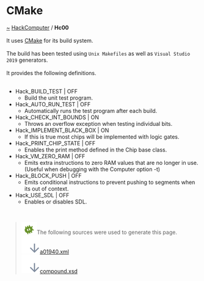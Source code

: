 <a id="cmake"></a>
<h1>CMake</h1>
<a id="a01940"></a>
<a href="https://github.com/CharlesCarley/HackComputer#~">~</a>
<a href="index.md#index">HackComputer</a>
<span class="inline-text">/</span>
<span class="bold-text"><b>Hc00</b></span>
<br/>
<br/>
<span class="inline-text">It uses </span>
<a href="https://cmake.org/#cmake">CMake</a>
<span class="inline-text"> for its build system.</span>
<br/>
<br/>
<span class="inline-text">
The build has been tested using </span>
<code class="typewriter">Unix Makefiles</code>
<span class="inline-text"> as well as </span>
<code class="typewriter">Visual Studio 2019</code>
<span class="inline-text"> generators.</span>
<br/>
<br/>
<span class="inline-text">
It provides the following definitions.</span>
<br/>
<br/>
<ul>
<li><span class="inline-text">Hack_BUILD_TEST | OFF </span>
<ul>
<li><span class="inline-text">Build the unit test program. </span>
</li>
</ul>
</li>
<li><span class="inline-text">Hack_AUTO_RUN_TEST | OFF </span>
<ul>
<li><span class="inline-text">Automatically runs the test program after each build. </span>
</li>
</ul>
</li>
<li><span class="inline-text">Hack_CHECK_INT_BOUNDS | ON </span>
<ul>
<li><span class="inline-text">Throws an overflow exception when testing individual bits. </span>
</li>
</ul>
</li>
<li><span class="inline-text">Hack_IMPLEMENT_BLACK_BOX | ON </span>
<ul>
<li><span class="inline-text">If this is true most chips will be implemented with logic gates. </span>
</li>
</ul>
</li>
<li><span class="inline-text">Hack_PRINT_CHIP_STATE | OFF </span>
<ul>
<li><span class="inline-text">Enables the print method defined in the Chip base class. </span>
</li>
</ul>
</li>
<li><span class="inline-text">Hack_VM_ZERO_RAM | OFF </span>
<ul>
<li><span class="inline-text">Emits extra instructions to zero RAM values that are no longer in use. (Useful when debugging with the Computer option -t)  </span>
</li>
</ul>
</li>
<li><span class="inline-text">Hack_BLOCK_PUSH | OFF </span>
<ul>
<li><span class="inline-text">Emits conditional instructions to prevent pushing to segments when its out of context.  </span>
</li>
</ul>
</li>
<li><span class="inline-text">Hack_USE_SDL | OFF </span>
<ul>
<li><span class="inline-text">Enables or disables SDL. </span>
</li>
</ul>
</li>
</ul>
<br/>
<blockquote>
<img src="../images/debug.svg"/><span class="inline-text">The following sources were used to generate this page.</span>
<br/>
<span class="icon-list-item"><a href="../xml/a01940.xml#L1" class="icon-list-item"><img src="../images/lookInside.svg" class="icon-list-item"/><span class="icon-list-item">a01940.xml</span>
</a>
</span>
<br/>
<span class="icon-list-item"><a href="../xml/compound.xsd#L1" class="icon-list-item"><img src="../images/lookInside.svg" class="icon-list-item"/><span class="icon-list-item">compound.xsd</span>
</a>
</span>
</blockquote>
</div>
</div>
</body>
</html>
